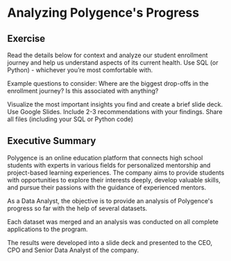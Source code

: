 # Analyzing Polygence's Progress

## Exercise
Read the details below for context and analyze our student enrollment journey and help
us understand aspects of its current health. Use SQL (or Python) - whichever you’re
most comfortable with.

Example questions to consider: Where are the biggest drop-offs in the enrollment
journey? Is this associated with anything?

Visualize the most important insights you find and create a brief slide deck. Use Google
Slides. Include 2-3 recommendations with your findings. Share all files (including your
SQL or Python code)

## Executive Summary

Polygence is an online education platform that connects high school students with experts in various fields for personalized mentorship and project-based learning experiences. The company aims to provide students with opportunities to explore their interests deeply, develop valuable skills, and pursue their passions with the guidance of experienced mentors.

As a Data Analyst, the objective is to provide an analysis of Polygence's progress so far with the help of several datasets.

Each dataset was merged and an analysis was conducted on all complete applications to the program.

The results were developed into a slide deck and presented to the CEO, CPO and Senior Data Analyst of the company.
